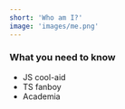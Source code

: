 ```yaml
---
short: 'Who am I?'
image: 'images/me.png'
---
```


### What you need to know

- JS cool-aid
- TS fanboy
- Academia
